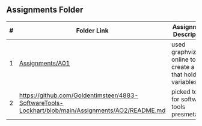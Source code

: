 
##  Assignments Folder

|   #   | Folder Link | Assignment Description |
| :---: | ----------- | ---------------------- |
|   1    |  [Assignments/A01](https://github.com/Goldentimsteer/4883-SoftwareTools-Lockhart/tree/main/Assignments/A01)    | used graphviz online to create a tree that holds variables |
|   2    |https://github.com/Goldentimsteer/4883-SoftwareTools-Lockhart/blob/main/Assignments/AO2/README.md| picked topic for software tools presmetation |
